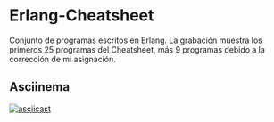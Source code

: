 # Erlang-Cheatsheet
Conjunto de programas escritos en Erlang. La grabación muestra los primeros 25 programas del Cheatsheet, más 9 programas debido a la corrección de mi asignación.

## Asciinema
[![asciicast](https://asciinema.org/a/678389.svg)](https://asciinema.org/a/678389)
